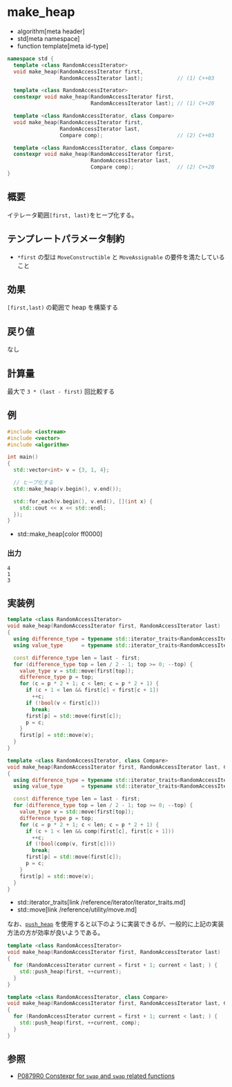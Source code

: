# make_heap
* algorithm[meta header]
* std[meta namespace]
* function template[meta id-type]

```cpp
namespace std {
  template <class RandomAccessIterator>
  void make_heap(RandomAccessIterator first,
                 RandomAccessIterator last);           // (1) C++03

  template <class RandomAccessIterator>
  constexpr void make_heap(RandomAccessIterator first,
                           RandomAccessIterator last); // (1) C++20

  template <class RandomAccessIterator, class Compare>
  void make_heap(RandomAccessIterator first,
                 RandomAccessIterator last,
                 Compare comp);                        // (2) C++03

  template <class RandomAccessIterator, class Compare>
  constexpr void make_heap(RandomAccessIterator first,
                           RandomAccessIterator last,
                           Compare comp);              // (2) C++20
}
```

## 概要
イテレータ範囲`[first, last)`をヒープ化する。


## テンプレートパラメータ制約
- `*first` の型は `MoveConstructible` と `MoveAssignable` の要件を満たしていること


## 効果
`[first,last)` の範囲で heap を構築する


## 戻り値
なし


## 計算量
最大で `3 * (last - first)` 回比較する


## 例
```cpp example
#include <iostream>
#include <vector>
#include <algorithm>

int main()
{
  std::vector<int> v = {3, 1, 4};

  // ヒープ化する
  std::make_heap(v.begin(), v.end());

  std::for_each(v.begin(), v.end(), [](int x) {
    std::cout << x << std::endl;
  });
}
```
* std::make_heap[color ff0000]

### 出力
```
4
1
3
```


## 実装例
```cpp
template <class RandomAccessIterator>
void make_heap(RandomAccessIterator first, RandomAccessIterator last)
{
  using difference_type = typename std::iterator_traits<RandomAccessIterator>::difference_type;
  using value_type      = typename std::iterator_traits<RandomAccessIterator>::value_type;

  const difference_type len = last - first;
  for (difference_type top = len / 2 - 1; top >= 0; --top) {
    value_type v = std::move(first[top]);
    difference_type p = top;
    for (c = p * 2 + 1; c < len; c = p * 2 + 1) {
      if (c + 1 < len && first[c] < first[c + 1])
        ++c;
      if (!bool(v < first[c]))
        break;
      first[p] = std::move(first[c]);
      p = c;
    }
    first[p] = std::move(v);
  }
}

template <class RandomAccessIterator, class Compare>
void make_heap(RandomAccessIterator first, RandomAccessIterator last, Compare comp)
{
  using difference_type = typename std::iterator_traits<RandomAccessIterator>::difference_type;
  using value_type      = typename std::iterator_traits<RandomAccessIterator>::value_type;

  const difference_type len = last - first;
  for (difference_type top = len / 2 - 1; top >= 0; --top) {
    value_type v = std::move(first[top]);
    difference_type p = top;
    for (c = p * 2 + 1; c < len; c = p * 2 + 1) {
      if (c + 1 < len && comp(first[c], first[c + 1]))
        ++c;
      if (!bool(comp(v, first[c])))
        break;
      first[p] = std::move(first[c]);
      p = c;
    }
    first[p] = std::move(v);
  }
}
```
* std::iterator_traits[link /reference/iterator/iterator_traits.md]
* std::move[link /reference/utility/move.md]

なお、[`push_heap`](push_heap.md) を使用すると以下のように実装できるが、一般的に上記の実装方法の方が効率が良いようである。

```cpp
template <class RandomAccessIterator>
void make_heap(RandomAccessIterator first, RandomAccessIterator last)
{
  for (RandomAccessIterator current = first + 1; current < last; ) {
    std::push_heap(first, ++current);
  }
}

template <class RandomAccessIterator, class Compare>
void make_heap(RandomAccessIterator first, RandomAccessIterator last, Compare comp)
{
  for (RandomAccessIterator current = first + 1; current < last; ) {
    std::push_heap(first, ++current, comp);
  }
}
```


## 参照
- [P0879R0 Constexpr for `swap` and `swap` related functions](http://www.open-std.org/jtc1/sc22/wg21/docs/papers/2018/p0879r0.html)

